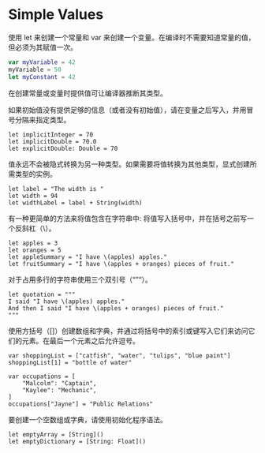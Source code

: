 # Simple Values

使用 let 来创建一个常量和 var 来创建一个变量。在编译时不需要知道常量的值，但必须为其赋值一次。

```Swift
var myVariable = 42
myVariable = 50
let myConstant = 42
```

在创建常量或变量时提供值可让编译器推断其类型。

如果初始值没有提供足够的信息（或者没有初始值），请在变量之后写入，并用冒号分隔来指定类型。

```
let implicitInteger = 70
let implicitDouble = 70.0
let explicitDouble: Double = 70
```

值永远不会被隐式转换为另一种类型。如果需要将值转换为其他类型，显式创建所需类型的实例。

```
let label = "The width is "
let width = 94
let widthLabel = label + String(width)
```

有一种更简单的方法来将值包含在字符串中: 将值写入括号中，并在括号之前写一个反斜杠（\）。

```
let apples = 3
let oranges = 5
let appleSummary = "I have \(apples) apples."
let fruitSummary = "I have \(apples + oranges) pieces of fruit."
```

对于占用多行的字符串使用三个双引号（“”“）。

```
let quotation = """
I said "I have \(apples) apples."
And then I said "I have \(apples + oranges) pieces of fruit."
"""
```

使用方括号（\[\]）创建数组和字典，并通过将括号中的索引或键写入它们来访问它们的元素。在最后一个元素之后允许逗号。

```
var shoppingList = ["catfish", "water", "tulips", "blue paint"]
shoppingList[1] = "bottle of water"
 
var occupations = [
    "Malcolm": "Captain",
    "Kaylee": "Mechanic",
]
occupations["Jayne"] = "Public Relations"
```

要创建一个空数组或字典，请使用初始化程序语法。

```
let emptyArray = [String]()
let emptyDictionary = [String: Float]()
```





